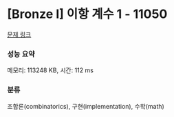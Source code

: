 # [Bronze I] 이항 계수 1 - 11050 

[문제 링크](https://www.acmicpc.net/problem/11050) 

### 성능 요약

메모리: 113248 KB, 시간: 112 ms

### 분류

조합론(combinatorics), 구현(implementation), 수학(math)

